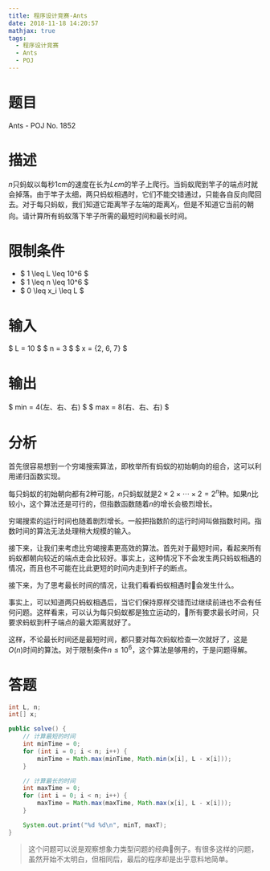```yaml
---
title: 程序设计竞赛-Ants
date: 2018-11-18 14:20:57
mathjax: true
tags:
  - 程序设计竞赛
  - Ants
  - POJ
---
```


# 题目

Ants - POJ No. 1852

# 描述

$n$只蚂蚁以每秒1cm的速度在长为$Lcm$的竿子上爬行。当蚂蚁爬到竿子的端点时就会掉落。由于竿子太细，两只蚂蚁相遇时，它们不能交错通过，只能各自反向爬回去。对于每只蚂蚁，我们知道它距离竿子左端的距离$X_i$，但是不知道它当前的朝向。请计算所有蚂蚁落下竿子所需的最短时间和最长时间。

# 限制条件

- $ 1 \leq L \leq 10^6 $
- $ 1 \leq n \leq 10^6 $
- $ 0 \leq x_i \leq L $

# 输入

$ L = 10 $
$ n = 3 $
$ x = {2, 6, 7} $

# 输出

$ min = 4(左、右、右) $
$ max = 8(右、右、右) $

# 分析

首先很容易想到一个穷竭搜索算法，即枚举所有蚂蚁的初始朝向的组合，这可以利用递归函数实现。

每只蚂蚁的初始朝向都有2种可能，$n$只蚂蚁就是$2 \times 2 \times \cdots \times 2 = 2^n$种。如果$n$比较小，这个算法还是可行的，但指数函数随着$n$的增长会极烈增长。

穷竭搜索的运行时间也随着剧烈增长。一般把指数阶的运行时间叫做指数时间。指数时间的算法无法处理稍大规模的输入。

接下来，让我们来考虑比穷竭搜素更高效的算法。首先对于最短时间，看起来所有蚂蚁都朝向较近的端点走会比较好。事实上，这种情况下不会发生两只蚂蚁相遇的情况，而且也不可能在比此更短的时间内走到杆子的断点。

接下来，为了思考最长时间的情况，让我们看看蚂蚁相遇时会发生什么。

事实上，可以知道两只蚂蚁相遇后，当它们保持原样交错而过继续前进也不会有任何问题。这样看来，可以认为每只蚂蚁都是独立运动的，所有要求最长时间，只要求蚂蚁到杆子端点的最大距离就好了。

这样，不论最长时间还是最短时间，都只要对每次蚂蚁检查一次就好了，这是$O(n)$时间的算法。对于限制条件$n \leq 10^6$，这个算法是够用的，于是问题得解。

# 答题

```java
int L, n;
int[] x;

public solve() {
    // 计算最短的时间
    int minTime = 0;
    for (int i = 0; i < n; i++) {
        minTime = Math.max(minTime, Math.min(x[i], L - x[i]));
    }

    // 计算最长的时间
    int maxTime = 0;
    for (int i = 0; i < n; i++) {
        maxTime = Math.max(maxTime, Math.max(x[i], L - x[i]));
    }

    System.out.print("%d %d\n", minT, maxT);
}
```

> 这个问题可以说是观察想象力类型问题的经典例子。有很多这样的问题，虽然开始不太明白，但相同后，最后的程序却是出乎意料地简单。


